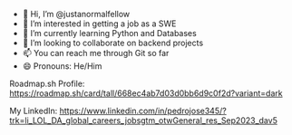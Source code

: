 - 👋 Hi, I’m @justanormalfellow
- 👀 I’m interested in getting a job as a SWE
- 🌱 I’m currently learning Python and Databases
- 💞️ I’m looking to collaborate on backend projects
- 📫 You can reach me through Git so far
- 😄 Pronouns: He/Him

<!---
justanormalfellow/justanormalfellow is a ✨ special ✨ repository because its `README.md` (this file) appears on your GitHub profile.
You can click the Preview link to take a look at your changes.
--->

Roadmap.sh Profile: https://roadmap.sh/card/tall/668ec4ab7d03d0bb6d9c0f2d?variant=dark

My LinkedIn: https://www.linkedin.com/in/pedrojose345/?trk=li_LOL_DA_global_careers_jobsgtm_otwGeneral_res_Sep2023_dav5

